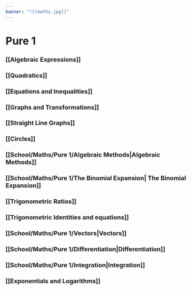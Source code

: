 ```yaml
---
banner: "![[maths.jpg]]"
---
```

# Pure 1

### [[Algebraic Expressions]]

### [[Quadratics]]

### [[Equations and Inequalities]]

### [[Graphs and Transformations]]

### [[Straight Line Graphs]]

### [[Circles]]

### [[School/Maths/Pure 1/Algebraic Methods|Algebraic Methods]]

### [[School/Maths/Pure 1/The Binomial Expansion| The Binomial Expansion]]

### [[Trigonometric Ratios]]

### [[Trigonometric Identities and equations]]

### [[School/Maths/Pure 1/Vectors|Vectors]]

### [[School/Maths/Pure 1/Differentiation|Differentiation]]

### [[School/Maths/Pure 1/Integration|Integration]]

### [[Exponentials and Logarithms]]





